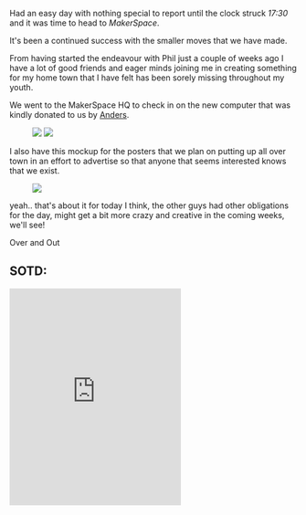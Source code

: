 
Had an easy day with nothing special to report until the clock struck *17:30* and it was time to head to *MakerSpace*. 

It's been a continued success with the smaller moves that we have made.

From having started the endeavour with Phil just a couple of weeks ago I have a lot of good friends and eager minds joining me in creating something for my home town that I have felt has been sorely missing throughout my youth.

We went to the MakerSpace HQ to check in on the new computer that was kindly donated to us by [Anders](https://se.linkedin.com/in/anders-wik-998a8255). 

<figure>
  <a href="https://github.com/dotMavriQ/dotmavriq.github.io/blob/master/assets/Camera/20180628_ms1.jpg?raw=true">
    <img src="https://github.com/dotMavriQ/dotmavriq.github.io/blob/master/assets/Camera/20180628_ms1gardenupdate.jpg?raw=true"></a>
    <a href="https://github.com/dotMavriQ/dotmavriq.github.io/blob/master/assets/Camera/20180628_ms2.jpg?raw=true">
    <img src="https://github.com/dotMavriQ/dotmavriq.github.io/blob/master/assets/Camera/20180628_ms2.jpg?raw=true"></a>
    </figure>

I also have this mockup for the posters that we plan on putting up all over town in an effort to advertise so that anyone that seems interested knows that we exist.

<figure>
  <a href="https://github.com/dotMavriQ/dotmavriq.github.io/blob/master/assets/Camera/MakerMockUp.jpg?raw=true">
    <img src="https://github.com/dotMavriQ/dotmavriq.github.io/blob/master/assets/Camera/MakerMockUp.jpg?raw=true"></a>
    </figure>

yeah.. that's about it for today I think, the other guys had other obligations for the day, might get a bit more crazy and creative in the coming weeks, we'll see! 

Over and Out 

## SOTD:

<iframe src="https://open.spotify.com/embed?uri=spotify:track:6WcSx88BaYwHtT6izZSDRL" width="300" height="380" frameborder="0" allowtransparency="true" allow="encrypted-media"></iframe>